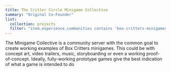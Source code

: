 ```yaml
---
title: The Critter Circle Minigame Collective
summary: "Original Co-Founder"
list:
  collection: projects
  filter: "item.experience.communities contains 'box-critters-minigames'"
---
```

The Minigame Collective is a community server with the common goal to create working examples of Box Critters minigames. This could be with concept art, video trailers, music, storyboarding or even a working proof-of-concept. Ideally, fully-working prototype games give the best indication of what a game is intended to do